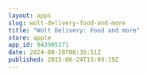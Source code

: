 ```yaml
---
layout: apps
slug: wolt-delivery-food-and-more
title: "Wolt Delivery: Food and more"
store: apple
app_id: 943905271
date: 2024-08-28T08:35:51Z
published: 2015-06-24T15:09:19Z
---
```

